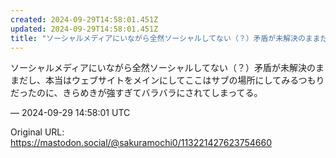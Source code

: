 ```yaml
---
created: 2024-09-29T14:58:01.451Z
updated: 2024-09-29T14:58:01.451Z
title: "ソーシャルメディアにいながら全然ソーシャルしてない（？）矛盾が未解決のままだし、[...]"
---
```


<p>ソーシャルメディアにいながら全然ソーシャルしてない（？）矛盾が未解決のままだし、本当はウェブサイトをメインにしてここはサブの場所にしてみるつもりだったのに、きらめきが強すぎてバラバラにされてしまってる。</p>

&mdash; 2024-09-29 14:58:01 UTC

Original URL: https://mastodon.social/@sakuramochi0/113221427623754660

